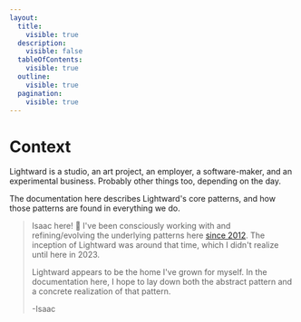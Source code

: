 ```yaml
---
layout:
  title:
    visible: true
  description:
    visible: false
  tableOfContents:
    visible: true
  outline:
    visible: true
  pagination:
    visible: true
---
```


# Context

Lightward is a studio, an art project, an employer, a software-maker, and an experimental business. Probably other things too, depending on the day.

The documentation here describes Lightward's core patterns, and how those patterns are found in everything we do.

> Isaac here! :wave: I've been consciously working with and refining/evolving the underlying patterns here [since 2012](https://isaacbowen.com/blog/pattern-recognition). The inception of Lightward was around that time, which I didn't realize until here in 2023.
>
> Lightward appears to be the home I've grown for myself. In the documentation here, I hope to lay down both the abstract pattern and a concrete realization of that pattern.
>
> \-Isaac

